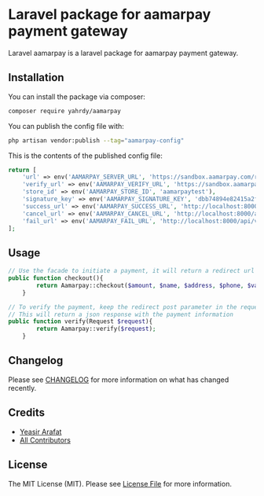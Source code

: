 # Laravel package for aamarpay payment gateway

Laravel aamarpay is a laravel package for aamarpay payment gateway.

## Installation

You can install the package via composer:

```bash
composer require yahrdy/aamarpay
```

You can publish the config file with:

```bash
php artisan vendor:publish --tag="aamarpay-config"
```

This is the contents of the published config file:

```php
return [
    'url' => env('AAMARPAY_SERVER_URL', 'https://sandbox.aamarpay.com/request.php'),
    'verify_url' => env('AAMARPAY_VERIFY_URL', 'https://sandbox.aamarpay.com/api/v1/trxcheck/request.php'),
    'store_id' => env('AAMARPAY_STORE_ID', 'aamarpaytest'),
    'signature_key' => env('AAMARPAY_SIGNATURE_KEY', 'dbb74894e82415a2f7ff0ec3a97e4183'),
    'success_url' => env('AAMARPAY_SUCCESS_URL', 'http://localhost:8000/api/verify'),
    'cancel_url' => env('AAMARPAY_CANCEL_URL', 'http://localhost:8000/api/verify'),
    'fail_url' => env('AAMARPAY_FAIL_URL', 'http://localhost:8000/api/verify'),
];
```

## Usage

```php
// Use the facade to initiate a payment, it will return a redirect url
public function checkout(){
        return Aamarpay::checkout($amount, $name, $address, $phone, $value1 = null, $value2 = null, $value3 = null, $value4 = null);
    }

// To verify the payment, keep the redirect post parameter in the request
// This will return a json response with the payment information
public function verify(Request $request){
        return Aamarpay::verify($request);
    }
```

## Changelog

Please see [CHANGELOG](CHANGELOG.md) for more information on what has changed recently.

## Credits

- [Yeasir Arafat](https://github.com/yeasirhridoy)
- [All Contributors](../../contributors)

## License

The MIT License (MIT). Please see [License File](LICENSE.md) for more information.
